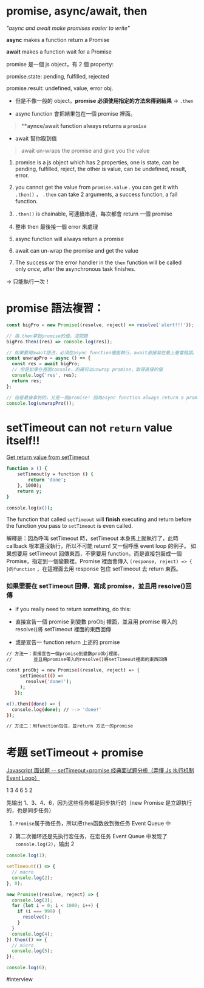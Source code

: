 # promise, async/await, then

_"async and await make promises easier to write"_

**async** makes a function return a Promise

**await** makes a function wait for a Promise

promise 是一個 js object，有 2 個 property:

promise.state: pending, fulfilled, rejected

promise.result: undefined, value, error obj.

- 但是不像一般的 object，**promise 必須使用指定的方法來得到結果** → `.then`

- async function 會把結果包在一個 promise 裡面。

> \***\*aynce/await function always returns a `promise`**

- await 幫你取到值

> await un-wraps the promise and give you the value

1. promise is a js object which has 2 properties, one is state, can be pending, fulfilled, reject, the other is value, can be undefined, result, error.
2. you cannot get the value from `promise.value` .
   you can get it with `.then()` ， `.then` can take 2 arguments, a success function, a fail function.
3. `.then()` is chainable, 可連續串連，每次都會 return 一個 promise
4. 整串 then 最後接一個 error 來處理
5. async function will always return a promise
6. await can un-wrap the promise and get the value

7. The success *or* the error handler in the `then` function will be called only *once*, after the asynchronous task finishes.

→ 只能執行一次！

# promise 語法複習：

```javascript
const bigPro = new Promise((resolve, reject) => resolve('alert!!!'));

// 用.then拿到promise的值，沒問題
bigPro.then((res) => console.log(res));

// 如果要用await語法，必須在async function裡面執行，await直接寫在最上層會錯誤。
const unwrapPro = async () => {
  const res = await bigPro;
  // 但是如果在裡面console，的確可以unwrap promise，取得直接的值
  console.log('res', res);
  return res;
};

// 但是最後拿到的，又是一個promise! 因為async function always return a promise!
console.log(unwrapPro());
```

# setTimeout can not `return` value itself!!

[Get return value from setTimeout](https://stackoverflow.com/questions/24928846/get-return-value-from-settimeout?fbclid=IwAR1_fKA_nOC27Q0qvcS8CbvRiQMi63GuOTqqiDa4TTAoSZ7kO-MKrnWv5x8)

```bash
function x () {
    setTimeout(y = function () {
        return 'done';
    }, 1000);
    return y;
}

console.log(x());
```

The function that called `setTimeout` will **finish** executing and return before the function you pass to `setTimeout` is even called.

解釋是：因為呼叫 setTimeout 時，setTimeout 本身馬上就執行了，此時 callback 根本還沒執行，所以不可能 return! 又一個呼應 event loop 的例子。
如果想要用 setTimeout 回傳東西，不需要用 function，而是直接包裝成一個 Promise，指定到一個變數裡。Promise 裡面會傳入 `(response, reject) => { }的function` ，在這裡面去用 response 包住 setTimeout 去 return 東西。

### 如果需要在 setTimeout 回傳，寫成 promise，並且用 resolve()回傳

- if you really need to return something, do this:

- 直接宣告一個 promise 到變數 proObj 裡面，並且用 promise 帶入的 resolve()將 setTimeout 裡面的東西回傳
- 或是宣告一 function return 上述的 promise

```bash
// 方法一：直接宣告一個promise到變數proObj裡面，
//        並且用promise帶入的resolve()將setTimeout裡面的東西回傳

const proObj = new Promise((resolve, reject) => {
     setTimeout(() =>
       resolve('done!');
     );
   });

x().then((done) => {
  console.log(done); // --> 'done!'
});

// 方法二：用function包住，並return 方法一的promise
```

# 考題 setTimeout + promise

[Javascript 面试题 -- setTimeout+promise 经典面试题分析（弄懂 Js 执行机制 Event Loop）](https://yixirumeng.github.io/2018/09/30/javascript-interview-run-mechanism/)

1 3 4 6 5 2

先输出 1、3、4、6，因为这些任务都是同步执行的（new Promise 是立即执行的，也是同步任务）

1. `Promise`属于微任务，所以把`then`函数放到微任务 Event Queue 中

1. 第二次循环还是先执行宏任务，在宏任务 Event Queue 中发现了`console.log(2)`，输出 2

```jsx
console.log(1);

setTimeout(() => {
  // macro
  console.log(2);
}, 0);

new Promise((resolve, reject) => {
  console.log(3);
  for (let i = 0; i < 1000; i++) {
    if (i === 999) {
      resolve();
    }
  }
  console.log(4);
}).then(() => {
  // micro
  console.log(5);
});

console.log(6);
```

#interview
